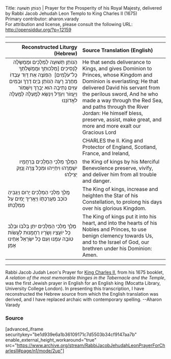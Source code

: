 <html>
<head></head>
<body>
Title: הַנּוֺתֵן תְּשׁוּעָה | Prayer for the Prosperity of his Royal Majesty, delivered by Rabbi Jacob Jehudah Leon Templo to King Charles II (1675)<br />
Primary contributor: aharon.varady<br />
For attribution and license, please consult the following URL: <a href="http://opensiddur.org/?p=12159">http://opensiddur.org/?p=12159</a>
<p />
<hr />

<table style="margin-left: auto;margin-right: auto;" class="draggable">
<thead><tr><th id="x" style="text-align: right;">Reconstructed Liturgy (Hebrew)</th><th style="text-align: left;">Source Translation (English)</th></tr></thead>
<tbody>
<tr><td style="vertical-align:top;" width="46%">
<div class="liturgy" style="text-align: right;"><span lang="he">
הַנּוֹתֵן תְּשׁוּעָה לַמְּלָכִים
וּמֶמְשָּׂלָה לֲנְּסִיכִים
[מַלְכוּתְךָ וּמֶמְשֶׁלְתְּךָ כָּל־עֹלָמִים]&nbsp;
הַפּוֹצֶה אֶת דָּוִד עַבְדּוֹ מֵחֶרֶב רָעָה 
הַנּוֹתֵן בַּיַם דֶרֶךְ 
וּבְמַיִם עַזִּים נְתִיבָה 
הוּא יְבָרֵךְ וְיִשְׁמוֹר וְיַעֲזוֹר וִיגַדֵּל 
וִינַשֵּׂא לְמַֽעְלָה לְמַֽעְלָה לאֲדוֹנֵנוּ 
</span></div>
</td>
 
<td style="vertical-align:top;" width="53%">
<div class="english">
He that sends deliverance to Kings, 
and gives Dominion to Princes, 
whose Kingdom and Dominion is everlasting; 
He that delivered David his servant from the perilous sword, 
And he who made a way through the Red Sea, 
and paths through the River Jordan: 
He himself bless, preserve, assist, make great, 
and more and more exalt our Gracious Lord
</div>
</td></tr>


<tr><td style="vertical-align:top;" width="46%">
<div class="liturgy" style="text-align: right;"><span lang="he">

</span></div>
</td>
 
<td style="vertical-align:top;" width="53%">
<div class="english">
CHARLES the II. 
King and Protector of England, Scotland, France, and Ireland, 
</div>
</td></tr>


<tr><td style="vertical-align:top;" width="46%">
<div class="liturgy" style="text-align: right;"><span lang="he">
הַמֶּלֶךְ מַלְכֵי הַמְלָכִים 
בְּרַחֲמָיו 
יִשְׁמְרֶהוּ וִיחַיֵיהוּ וּמִכָּל צָרָה וָנֶזֶק יַצִילֵהוּ׃ 
</span></div>
</td>
 
<td style="vertical-align:top;" width="53%">
<div class="english">
the King of kings 
by his Merciful Benevolence 
preserve, vivify, and deliver him from all trouble and danger. 
</div></td></tr>


<tr>
<td width="25%">
<div class="liturgy"><span lang="he">
מֶֽלֶךְ מַלְכֵי הַמְלָכִים 
יָרִוּם וְיַגְבִּיהַ כּוֹכַב מַעֲרַכְתָּוֹ 
וְיַאֲרִיךְ יָמִים עַל מַמְלָכְתּוֹ׃ 
</span></div>
</td>
 
<td style="vertical-align:top;" width="53%">
<div class="english">
The King of kings, 
increase and heighten the Star of his Constellation, 
to prolong his days over his glorious Kingdom. 
</div></td></tr>


<tr>
<td width="25%">
<div class="liturgy"><span lang="he">
מֶלֶךְ מַלְכֵי הַמְלָכִים 
יִתֵּן בְּלבּוֹ 
וּבְּלֵב כָּל יוֹעֲצַיו וְשָׂרָיו 
רַחֲמָנוּת לַעֲשׂוֹת טוֹבָה עִמָּנוּ 
וְעִם כָּל יִשְּׂרָאֵל אַחֵינוּ 
אָמֵן׃
</span></div>
</td>
 
<td style="vertical-align:top;" width="53%">
<div class="english">
The King of kings 
put it into his heart, 
and into the hearts of his Nobles and Princes, 
to use benign clemency towards Us, 
and to the Israel of God, our brethren under his Dominion: 
Amen.
</div>
</td></tr></tbody></table>

<hr />

Rabbi Jacob Judah Leon's Prayer for <a href="https://en.wikipedia.org/wiki/Charles_II_of_England">King Charles II</a>, from his 1675 booklet, <em>A relation of the most memorable thinges in the Tabernacle and the Temple</em>, was the first Jewish prayer in English for an English king (Mocatta Library, University College London). In presenting this transcription, I have reconstructed the Hebrew source from which the English translation was derived, and I have replaced archaic with contemporary spelling. --Aharon Varady

<h3>Source</h3>

[advanced_iframe securitykey="be1d939e6a1b36109171c7d5503b34cf9147aa7b" enable_external_height_workaround="true" src="https://www.archive.org/stream/RabbiJacobJehudahLeonPrayerForCharlesII#page/n1/mode/2up"]
</body>
</html>